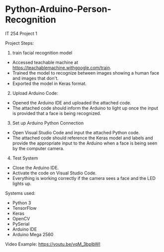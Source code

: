 # Python-Arduino-Person-Recognition
IT 254 Project 1

Project Steps:

1) train facial recognition model
- Accessed teachable machine at https://teachablemachine.withgoogle.com/train.
- Trained the model to recognize between images showing a human face and images that don't.
- Exported the model in Keras format.

2) Upload Arduino Code:
- Opened the Arduino IDE and uploaded the attached code.
- The attached code should inform the Arduino to light up once the input is provided that a face is being recognized.

3) Set up Arduino Python Connection
- Open Visual Studio Code and input the attached Python code.
- The attached code should reference the Keras model and labels and provide the appropriate input to the Arduino when a face is being seen by the computer camera.

4) Test System
- Close the Arduino IDE.
- Activate the code on Visual Studio Code.
- Everything is working correctly if the camera sees a face and the LED lights up.

Systems used:
- Python 3
- TensorFlow
- Keras
- OpenCV
- PySerial
- Arduino IDE
- Arduino Mega 2560


Video Example:
https://youtu.be/vqM_3bplbWI
